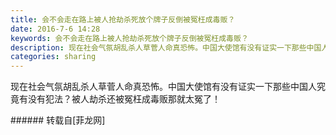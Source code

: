 ```yaml
---
title: 会不会走在路上被人抢劫杀死放个牌子反倒被冤枉成毒贩？
date: 2016-7-6 14:28
keywords: 会不会走在路上被人抢劫杀死放个牌子反倒被冤枉成毒贩？
description: 现在社会气氛胡乱杀人草菅人命真恐怖。中国大使馆有没有证实一下那些中国人究竟有没有犯法？被人劫杀还被冤枉成毒贩那就太冤了！
categories: sharing
---
```

<td class="t_f" id="postmessage_361194">

现在社会气氛胡乱杀人草菅人命真恐怖。中国大使馆有没有证实一下那些中国人究竟有没有犯法？被人劫杀还被冤枉成毒贩那就太冤了！<br/>
</td>
###### 转载自[菲龙网]